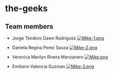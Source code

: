 # the-geeks

## Team members

- Jorge Teodoro Dawn Rodriguez
[![Mike-1.png](https://i.postimg.cc/vBn9DLdp/Mike-1.png)](https://avatars.githubusercontent.com/u/66585895?v=4)

- Daniela Regina Perez Sauza
[![Mike-2.png](https://i.postimg.cc/T3yPR2xs/Mike-2.png)](https://postimg.cc/YvH7RHhN)

- Veronica Marilyn Rivera Manzanero
[![Mike.png](https://i.postimg.cc/sxNR8SMg/Mike.png)](https://postimg.cc/K3BV3176)

- Emiliano Valencia Guzman
[![Mike-3.png](https://i.postimg.cc/bJwWhrcD/Mike-3.png)](https://postimg.cc/mcK83brB)

